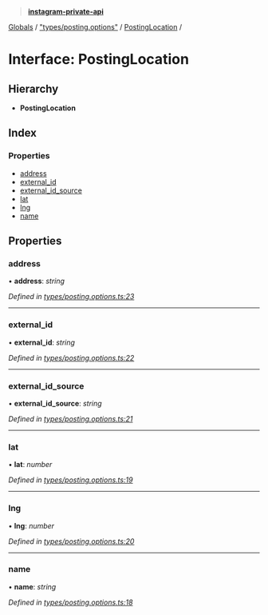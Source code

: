 > **[instagram-private-api](../README.md)**

[Globals](../README.md) / ["types/posting.options"](../modules/_types_posting_options_.md) / [PostingLocation](_types_posting_options_.postinglocation.md) /

# Interface: PostingLocation

## Hierarchy

* **PostingLocation**

## Index

### Properties

* [address](_types_posting_options_.postinglocation.md#address)
* [external_id](_types_posting_options_.postinglocation.md#external_id)
* [external_id_source](_types_posting_options_.postinglocation.md#external_id_source)
* [lat](_types_posting_options_.postinglocation.md#lat)
* [lng](_types_posting_options_.postinglocation.md#lng)
* [name](_types_posting_options_.postinglocation.md#name)

## Properties

###  address

• **address**: *string*

*Defined in [types/posting.options.ts:23](https://github.com/dilame/instagram-private-api/blob/e9c516c/src/types/posting.options.ts#L23)*

___

###  external_id

• **external_id**: *string*

*Defined in [types/posting.options.ts:22](https://github.com/dilame/instagram-private-api/blob/e9c516c/src/types/posting.options.ts#L22)*

___

###  external_id_source

• **external_id_source**: *string*

*Defined in [types/posting.options.ts:21](https://github.com/dilame/instagram-private-api/blob/e9c516c/src/types/posting.options.ts#L21)*

___

###  lat

• **lat**: *number*

*Defined in [types/posting.options.ts:19](https://github.com/dilame/instagram-private-api/blob/e9c516c/src/types/posting.options.ts#L19)*

___

###  lng

• **lng**: *number*

*Defined in [types/posting.options.ts:20](https://github.com/dilame/instagram-private-api/blob/e9c516c/src/types/posting.options.ts#L20)*

___

###  name

• **name**: *string*

*Defined in [types/posting.options.ts:18](https://github.com/dilame/instagram-private-api/blob/e9c516c/src/types/posting.options.ts#L18)*